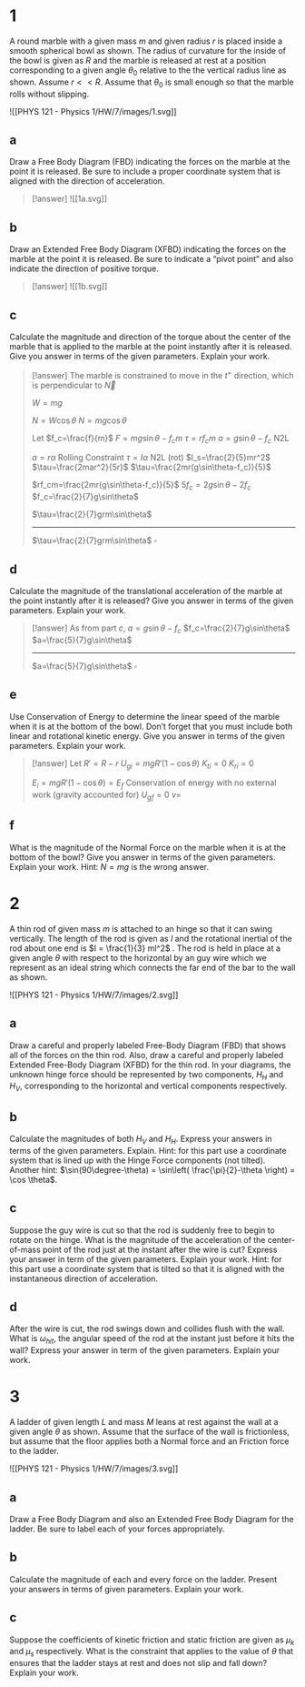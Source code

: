 # 1

A round marble with a given mass $m$ and given radius $r$ is placed inside a smooth spherical bowl as shown. The radius of curvature for the inside of the bowl is given as $R$ and the marble is released at rest at a position corresponding to a given angle $\theta_0$ relative to the the vertical radius line as shown. Assume $r << R$. Assume that $\theta_0$ is small enough so that the marble rolls without slipping.

![[PHYS 121 - Physics 1/HW/7/images/1.svg]]

## a

Draw a Free Body Diagram (FBD) indicating the forces on the marble at the point it is released. Be sure to include a proper coordinate system that is aligned with the direction of acceleration.

> [!answer]
> ![[1a.svg]]

## b

Draw an Extended Free Body Diagram (XFBD) indicating the forces on the marble at the point it is released. Be sure to indicate a “pivot point” and also indicate the direction of positive torque.

> [!answer]
> ![[1b.svg]]

## c

Calculate the magnitude and direction of the torque about the center of the marble that is applied to the marble at the point instantly after it is released. Give you answer in terms of the given parameters. Explain your work.

> [!answer]
> The marble is constrained to move in the $t^+$ direction, which is perpendicular to $\vec N$
> 
> $W=mg$
> 
> $N=W\cos\theta$
> $N=mg\cos\theta$
> 
> Let $f_c=\frac{f}{m}$
> $F=mg\sin\theta-f_cm$
> $\tau=rf_cm$
> $a=g\sin\theta-f_c$ N2L
> 
> $a=r\alpha$ Rolling Constraint
> $\tau=I\alpha$ N2L (rot)
> $I_s=\frac{2}{5}mr^2$
> $\tau=\frac{2mar^2}{5r}$
> $\tau=\frac{2mr(g\sin\theta-f_c)}{5}$
> 
> $rf_cm=\frac{2mr(g\sin\theta-f_c)}{5}$
> $5f_c=2g\sin\theta-2f_c$
> $f_c=\frac{2}{7}g\sin\theta$
> 
> $\tau=\frac{2}{7}grm\sin\theta$
> 
> ---
> 
> $\tau=\frac{2}{7}grm\sin\theta$
> $\square$

## d

Calculate the magnitude of the translational acceleration of the marble at the point instantly after it is released? Give you answer in terms of the given parameters. Explain your work.

> [!answer]
> As from part $c$,
> $a=g\sin\theta-f_c$
> $f_c=\frac{2}{7}g\sin\theta$
> $a=\frac{5}{7}g\sin\theta$
> 
> ---
> $a=\frac{5}{7}g\sin\theta$
> $\square$

## e

Use Conservation of Energy to determine the linear speed of the marble when it is at the bottom of the bowl. Don’t forget that you must include both linear and rotational kinetic energy. Give you answer in terms of the given parameters. Explain your work.

> [!answer]
> Let $R'=R-r$
> $U_{gi}=mgR'(1-\cos\theta)$
> $K_{ti}=0$
> $K_{ri}=0$
> 
> $E_i=mgR'(1-\cos\theta)=E_f$ Conservation of energy with no external work (gravity accounted for)
> $U_{gf}=0$
> $v=$

## f

What is the magnitude of the Normal Force on the marble when it is at the bottom of the bowl? Give you answer in terms of the given parameters. Explain your work. Hint: $N = mg$ is the wrong answer.

# 2

A thin rod of given mass $m$ is attached to an hinge so that it can swing vertically. The length of the rod is given as $l$ and the rotational inertial of the rod about one end is $I = \frac{1}{3} ml^2$ . The rod is held in place at a given angle $\theta$ with respect to the horizontal by an guy wire which we represent as an ideal string which connects the far end of the bar to the wall as shown.

![[PHYS 121 - Physics 1/HW/7/images/2.svg]]

## a

Draw a careful and properly labeled Free-Body Diagram (FBD) that shows all of the forces on the thin rod. Also, draw a careful and properly labeled Extended Free-Body Diagram (XFBD) for the thin rod. In your diagrams, the unknown hinge force should be represented by two components, $H_H$ and $H_V$, corresponding to the horizontal and vertical components respectively.

## b

Calculate the magnitudes of both $H_V$ and $H_H$. Express your answers in terms of the given parameters. Explain. Hint: for this part use a coordinate system that is lined up with the Hinge Force components (not tilted). Another hint: $\sin(90\degree-\theta) = \sin\left( \frac{\pi}{2}-\theta \right) = \cos \theta$.

## c

Suppose the guy wire is cut so that the rod is suddenly free to begin to rotate on the hinge. What is the magnitude of the acceleration of the center-of-mass point of the rod just at the instant after the wire is cut? Express your answer in term of the given parameters. Explain your work. Hint: for this part use a coordinate system that is tilted so that it is aligned with the instantaneous direction of acceleration.

## d

After the wire is cut, the rod swings down and collides flush with the wall. What is $\omega _{hit}$, the angular speed of the rod at the instant just before it hits the wall? Express your answer in  term of the given parameters. Explain your work.

# 3

A ladder of given length $L$ and mass $M$ leans at rest against the wall at a given angle $\theta$ as shown. Assume that the surface of the wall is frictionless, but assume that the floor applies both a Normal force and an Friction force to the ladder.

![[PHYS 121 - Physics 1/HW/7/images/3.svg]]

## a

Draw a Free Body Diagram and also an Extended Free Body Diagram for the ladder. Be sure to label each of your forces appropriately.

## b

Calculate the magnitude of each and every force on the ladder. Present your answers in terms of given parameters. Explain your work.

## c

Suppose the coefficients of kinetic friction and static friction are given as $\mu_k$ and $\mu_s$ respectively. What is the constraint that applies to the value of $\theta$ that ensures that the ladder stays at rest and does not slip and fall down? Explain your work.